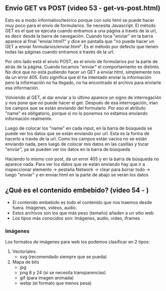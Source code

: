 ## Envío GET vs POST (video 53 - get-vs-post.html)
Esto es a modo informativo/teórico porque con solo html se puede hacer muy poco para el envío de formularios. Se necesita Javascript.
El método GET es el que se ejecuta cuando entramos a una página a través de la url, es decir desde la barra de navegación. Cuando toca "enviar" en la barra aparece al final "enviar.html?" y dice en pantalla que "no puede hacer un GET a enviar formularios/enviar.html". Es el método por defecto que tienen todas las páginas cuando entramos a través de la url.
    
Por otro lado está el envío POST, es el envío de formularios por la parte de atrás de la página. Cuando tocamos "enviar" el comportamiento es distinto. No dice que no está pudiendo hacer un GET a enviar.html, simplemente nos da un error 405. Esto significa que él ha intentado enviar la información pero la información no ha llegado, no ha encontrado el archivo para enviarle esa información.
    
Volviendo al GET, al dar enviar a lo último aparece un signo de interrogación y nos pone que no puede hacer el get. Después de esa interrogación, irían los campos que se están enviando del formulario. Por eso el atributo "name" es obligatorio, porque si no lo ponemos no estamos enviando información realmente.

Luego de colocar los "name" en cada input, en la barra de búsqueda se puede ver los datos que se están enviando por url. Esta es la forma de hacerlo a través de la url. Como los campos están vacíos no se están enviando nada, pero luego de colocar mis datos en las casillas y tocar "enviar", ya se pueden ver los datos en la barra de búsqueda

Haciendo lo mismo con post, da un error 405 y en la barra de búsqueda no aparece nada. Para ver los datos que se están enviando hay que ir a inspeccionar elemento -> pestaña Network -> clear para borrar todo -> luego "enviar" y en enviar.html en la parte de abajo se verán los datos

## ¿Qué es el contenido embebido? (video 54 - )
- El contenido embebido es todo el contenido que nos traemos desde fuera. Imágenes, videos, audio.
- Estos archivos son los que más peso (tamaño) añaden a un sitio web
- Los tipos más conocidos son: Imágenes, audio, video, iframes

### Imágenes
Los formatos de imágenes para web los podemos clasificar en 2 tipos:
 1. Vectoriales:
    - svg (recomendado siempre que se pueda)
 2. Mapa de bits
    - jpg
    - png 8 y 24 (si se necesita transparencias)
    - gif (para imagen animada)
    - webp (el formato que menos pesa) 
  
